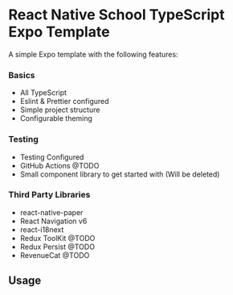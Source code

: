 # React Native School TypeScript Expo Template

A simple Expo template with the following features:

### Basics

- All TypeScript
- Eslint & Prettier configured
- Simple project structure
- Configurable theming

### Testing

- Testing Configured
- GitHub Actions @TODO
- Small component library to get started with (Will be deleted)

### Third Party Libraries

- react-native-paper
- React Navigation v6
- react-i18next
- Redux ToolKit @TODO
- Redux Persist @TODO
- RevenueCat @TODO

## Usage
